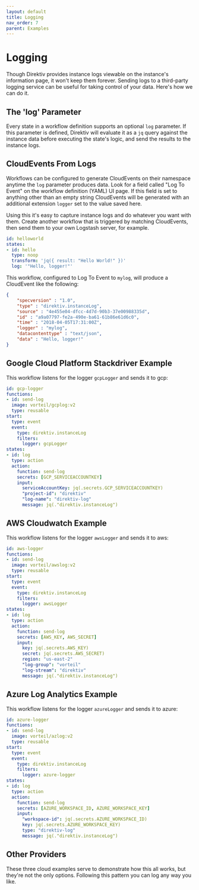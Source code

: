 ```yaml
---
layout: default
title: Logging
nav_order: 7
parent: Examples
---
```


# Logging

Though Direktiv provides instance logs viewable on the instance's information page, it won't keep them forever. Sending logs to a third-party logging service can be useful for taking control of your data. Here's how we can do it.

## The 'log' Parameter

Every state in a workflow definition supports an optional `log` parameter. If this parameter is defined, Direktiv will evaluate it as a `jq` query against the instance data before executing the state's logic, and send the results to the instance logs.

## CloudEvents From Logs

Workflows can be configured to generate CloudEvents on their namespace anytime the `log` parameter produces data. Look for a field called "Log To Event" on the workflow definition (YAML) UI page. If this field is set to anything other than an empty string CloudEvents will be generated with an additional extension `logger` set to the value saved here.

Using this it's easy to capture instance logs and do whatever you want with them. Create another workflow that is triggered by matching CloudEvents, then send them to your own Logstash server, for example.

```yaml
id: helloworld
states:
- id: hello
  type: noop
  transform: 'jq({ result: "Hello World!" })'
  log: '"Hello, logger!"'
```

This workflow, configured to Log To Event to `mylog`, will produce a CloudEvent like the following:

```json
{
    "specversion" : "1.0",
    "type" : "direktiv.instanceLog",
    "source" : "4e455e04-dfcc-4d7d-90b3-37e00988335d",
    "id" : "a9a07797-fe2a-490e-ba61-61b86e61d6c0",
    "time" : "2018-04-05T17:31:00Z",
    "logger" : "mylog",
    "datacontenttype" : "text/json",
    "data" : "Hello, logger!"
}
```

## Google Cloud Platform Stackdriver Example

This workflow listens for the logger `gcpLogger` and sends it to gcp:

```yaml
id: gcp-logger
functions:
- id: send-log
  image: vorteil/gcplog:v2
  type: reusable
start:
  type: event
  event:
    type: direktiv.instanceLog
    filters:
      logger: gcpLogger
states:
- id: log
  type: action
  action:
    function: send-log
    secrets: [GCP_SERVICEACCOUNTKEY]
    input: 
      serviceAccountKey: jq(.secrets.GCP_SERVICEACCOUNTKEY)
      "project-id": "direktiv"
      "log-name": "direktiv-log"
      message: jq(."direktiv.instanceLog")
```

## AWS Cloudwatch Example

This workflow listens for the logger `awsLogger` and sends it to aws:

```yaml
id: aws-logger
functions:
- id: send-log
  image: vorteil/awslog:v2
  type: reusable
start:
  type: event
  event:
    type: direktiv.instanceLog
    filters:
      logger: awsLogger
states:
- id: log
  type: action
  action:
    function: send-log
    secrets: [AWS_KEY, AWS_SECRET]
    input:
      key: jq(.secrets.AWS_KEY)
      secret: jq(.secrets.AWS_SECRET)
      region: "us-east-2"
      "log-group": "vorteil"
      "log-stream": "direktiv"
      message: jq(."direktiv.instanceLog")
```

## Azure Log Analytics Example

This workflow listens for the logger `azureLogger` and sends it to azure:

```yaml
id: azure-logger
functions:
- id: send-log
  image: vorteil/azlog:v2
  type: reusable
start:
  type: event
  event:
    type: direktiv.instanceLog
    filters:
      logger: azure-logger
states:
- id: log
  type: action
  action:
    function: send-log
    secrets: [AZURE_WORKSPACE_ID, AZURE_WORKSPACE_KEY]
    input:
      "workspace-id": jq(.secrets.AZURE_WORKSPACE_ID)
      key: jq(.secrets.AZURE_WORKSPACE_KEY)
      type: "direktiv-log"
      message: jq(."direktiv.instanceLog")
```

## Other Providers

These three cloud examples serve to demonstrate how this all works, but they're not the only options. Following this pattern you can log any way you like.
